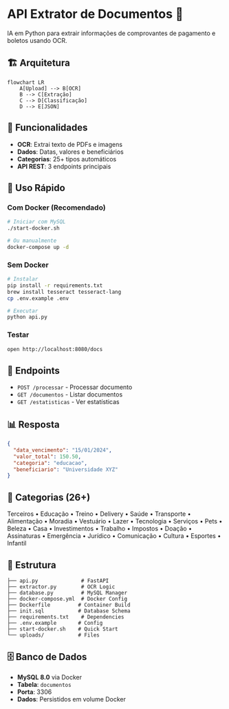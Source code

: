 # API Extrator de Documentos 🤖

IA em Python para extrair informações de comprovantes de pagamento e boletos usando OCR.

## 🏗️ Arquitetura

```mermaid
flowchart LR
    A[Upload] --> B[OCR]
    B --> C[Extração]
    C --> D[Classificação]
    D --> E[JSON]
```

## 🚀 Funcionalidades

- **OCR**: Extrai texto de PDFs e imagens
- **Dados**: Datas, valores e beneficiários
- **Categorias**: 25+ tipos automáticos
- **API REST**: 3 endpoints principais

## 🚀 Uso Rápido

### Com Docker (Recomendado)
```bash
# Iniciar com MySQL
./start-docker.sh

# Ou manualmente
docker-compose up -d
```

### Sem Docker
```bash
# Instalar
pip install -r requirements.txt
brew install tesseract tesseract-lang
cp .env.example .env

# Executar
python api.py
```

### Testar
```bash
open http://localhost:8080/docs
```

## 📡 Endpoints

- `POST /processar` - Processar documento
- `GET /documentos` - Listar documentos
- `GET /estatisticas` - Ver estatísticas

## 📊 Resposta

```json
{
  "data_vencimento": "15/01/2024",
  "valor_total": 150.50,
  "categoria": "educacao",
  "beneficiario": "Universidade XYZ"
}
```

## 🎯 Categorias (26+)

Terceiros • Educação • Treino • Delivery • Saúde • Transporte • Alimentação • Moradia • Vestuário • Lazer • Tecnologia • Serviços • Pets • Beleza • Casa • Investimentos • Trabalho • Impostos • Doação • Assinaturas • Emergência • Jurídico • Comunicação • Cultura • Esportes • Infantil

## 📁 Estrutura

```
├── api.py              # FastAPI
├── extractor.py        # OCR Logic
├── database.py         # MySQL Manager
├── docker-compose.yml  # Docker Config
├── Dockerfile         # Container Build
├── init.sql           # Database Schema
├── requirements.txt    # Dependencies
├── .env.example       # Config
├── start-docker.sh    # Quick Start
└── uploads/           # Files
```

## 🗄️ Banco de Dados

- **MySQL 8.0** via Docker
- **Tabela**: `documentos`
- **Porta**: 3306
- **Dados**: Persistidos em volume Docker
